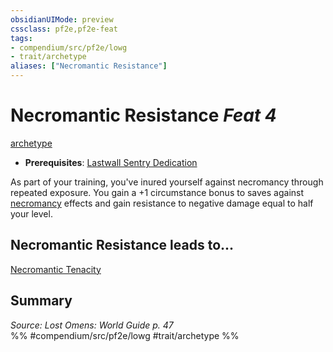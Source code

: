 ```yaml
---
obsidianUIMode: preview
cssclass: pf2e,pf2e-feat
tags:
- compendium/src/pf2e/lowg
- trait/archetype
aliases: ["Necromantic Resistance"]
---
```

# Necromantic Resistance  *Feat 4*  
[archetype](../../Rules/traits/archetype.md)  

- **Prerequisites**: [Lastwall Sentry Dedication](lastwall-sentry-dedication-lowg.md)

As part of your training, you've inured yourself against necromancy through repeated exposure. You gain a +1 circumstance bonus to saves against [necromancy](../../Rules/traits/necromancy.md) effects and gain resistance to negative damage equal to half your level.

## Necromantic Resistance leads to...

[Necromantic Tenacity](necromantic-tenacity-lowg.md)

## Summary

*Source: Lost Omens: World Guide p. 47*  
%% #compendium/src/pf2e/lowg #trait/archetype %%